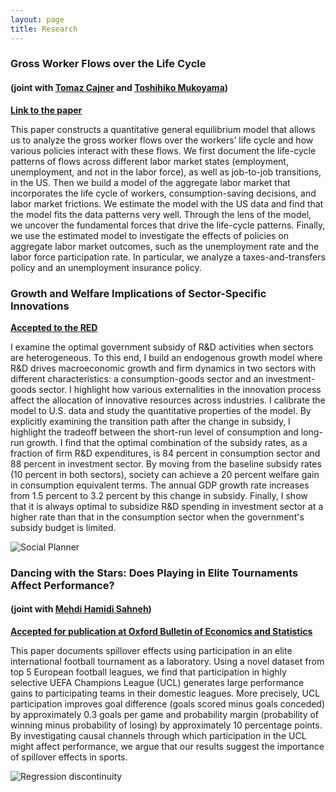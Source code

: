 ```yaml
---
layout: page
title: Research
---
```

### Gross Worker Flows over the Life Cycle ###

#### (joint with [Tomaz Cajner](https://www.federalreserve.gov/econresdata/tomaz-cajner.htm) and [Toshihiko Mukoyama](https://sites.google.com/site/toshimukoyama/)) ####

**[Link to the paper](https://gunerilhan.github.io/img/CGM.pdf)**

This paper constructs a quantitative general equilibrium model that allows us to analyze the gross worker flows over the workers’ life cycle and how various policies interact with these flows. We first document the life-cycle patterns of flows across different labor market states (employment, unemployment, and not in the labor force), as well as job-to-job transitions, in the US. Then we build a model of the aggregate labor market that incorporates the life cycle of workers, consumption-saving decisions, and labor market frictions. We estimate the model with the US data and find that the model fits the data patterns very well. Through the lens of the model, we uncover the fundamental forces that drive the life-cycle patterns. Finally, we use the estimated model to investigate the effects of policies on aggregate labor market outcomes, such as the unemployment rate and the labor force participation rate. In particular, we analyze a taxes-and-transfers policy and an unemployment insurance policy.




### Growth and Welfare Implications of Sector-Specific Innovations ###

**[Accepted to the RED](https://www.sciencedirect.com/science/article/pii/S1094202522000059)**


I examine the optimal government subsidy of R&D activities when sectors are heterogeneous. To this end, I build an endogenous growth model where R&D drives macroeconomic growth and firm dynamics in two sectors with different characteristics: a consumption-goods sector and an investment-goods sector. I highlight how various externalities in the innovation process affect the allocation of innovative resources across industries. I calibrate the model to U.S. data and study the quantitative properties of the model. By explicitly examining the transition path after the change in subsidy, I highlight the tradeoff between the short-run level of consumption and long-run growth. I find that the optimal combination of the subsidy rates, as a fraction of firm R&D expenditures, is 84 percent in consumption sector and 88 percent in investment sector. By moving from the baseline subsidy rates (10 percent in both sectors), society can achieve a 20 percent welfare gain in consumption equivalent terms. The annual GDP growth rate increases from 1.5 percent to 3.2 percent by this change in subsidy. Finally, I show that it is always optimal to subsidize R&D spending in investment sector at a higher rate than that in the consumption sector when the government's subsidy budget is limited.

![Social Planner](https://gunerilhan.github.io/img/figure2.png)



### Dancing with the Stars: Does Playing in Elite Tournaments Affect Performance?

#### (joint with [Mehdi Hamidi Sahneh](https://www.kent.ac.uk/economics/staff/profiles/mehdi-hamidi-sahneh.html))

**[Accepted for publication at Oxford Bulletin of Economics and Statistics](https://gunerilhan.github.io/img/spillovers.pdf)**

This paper documents spillover effects using participation in an elite international football tournament as a laboratory.  Using a novel dataset from top 5 European football leagues, we find that participation in highly selective UEFA Champions League (UCL) generates large performance gains to participating teams in their domestic leagues. More precisely, UCL participation improves goal difference (goals scored minus goals conceded) by approximately 0.3 goals per game and probability margin (probability of winning minus probability of losing) by approximately 10 percentage points. By investigating causal channels through which participation in the UCL might affect performance, we argue that our results suggest the importance of spillover effects in sports.

![Regression discontinuity](https://gunerilhan.github.io/img/PosUCLPM2.jpg)
